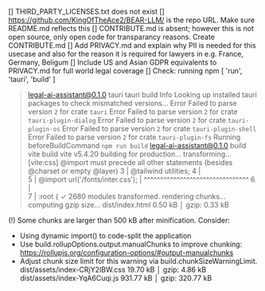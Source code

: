 [] THIRD_PARTY_LICENSES.txt does not exist
[] https://github.com/KingOfTheAce2/BEAR-LLM/ is the repo URL. Make sure README.md reflects this
[] CONTRIBUTE.md is absent; however this is not open source, only open code for transparancy reasons. Create CONTRIBUTE.md
[] Add PRIVACY.md and explain why PII is needed for this usecase and also for the reason it is required for lawyers in e.g. France, Germany, Beligum
[] Include US and Asian GDPR equivalents to PRIVACY.md for full world legal coverage
[] Check: 
running npm [ 'run', 'tauri', 'build' ]
> legal-ai-assistant@0.1.0 tauri
> tauri build
        Info Looking up installed tauri packages to check mismatched versions...
       Error Failed to parse version `2` for crate `tauri`
       Error Failed to parse version `2` for crate `tauri-plugin-dialog`
       Error Failed to parse version `2` for crate `tauri-plugin-os`
       Error Failed to parse version `2` for crate `tauri-plugin-shell`
       Error Failed to parse version `2` for crate `tauri-plugin-fs`
     Running beforeBuildCommand `npm run build`
> legal-ai-assistant@0.1.0 build
> vite build
vite v5.4.20 building for production...
transforming...
[vite:css] @import must precede all other statements (besides @charset or empty @layer)
3  |  @tailwind utilities;
4  |  
5  |  @import url('/fonts/inter.css');
   |  ^^^^^^^^^^^^^^^^^^^^^^^^^^^^^^^^
6  |  
7  |  :root {
✓ 2680 modules transformed.
rendering chunks...
computing gzip size...
dist/index.html                   0.50 kB │ gzip:   0.33 kB

(!) Some chunks are larger than 500 kB after minification. Consider:
- Using dynamic import() to code-split the application
- Use build.rollupOptions.output.manualChunks to improve chunking: https://rollupjs.org/configuration-options/#output-manualchunks
- Adjust chunk size limit for this warning via build.chunkSizeWarningLimit.
dist/assets/index-CRjY2IBW.css   19.70 kB │ gzip:   4.86 kB
dist/assets/index-YqA6Cuqi.js   931.77 kB │ gzip: 320.77 kB